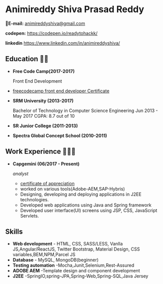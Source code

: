 # Animireddy Shiva Prasad Reddy

:email:**E-mail:** animireddyshiva@gmail.com 

**codepen:** https://codepen.io/readytohackk/ 

**linkedin** https://www.linkedin.com/in/animireddyshiva/

## Education 👨‍🎓

* **Free Code Camp(2017-2017)**

  Front End Development
* [freecodecamp front end developer Certificate](https://www.freecodecamp.org/waystogo/front-end-certification) 

* **SRM University (2013-2017)**

  Bachelor of Technology in Computer Science Engineering
  Jun 2013 - May 2017
  CGPA: 8.7 out of 10
* **SR Junior College (2011-2013)**
* **Spectra Global Concept School (2010-2011)**

## Work Experience 👨🏻‍💻

* **Capgemini (06/2017 - Present)**

    *analyst*

    * [certificate of appreciation](https://drive.google.com/file/d/1xXew7R6pRY7HOwYka6hhZFCUkPZmv1D_/view?usp=sharing)
    * worked on various tools(Adobe-AEM,SAP-Hybris)
    * Designing, developing and deploying applications in J2EE technologies.
    * Developed web applications using Java and Spring framework
    * Developed user interface(UI) screens using JSP, CSS, JavaScript Servlets.



## Skills

* **Web development** - HTML, CSS, SASS/LESS, Vanlla JS,Angular/ReactJS, Twitter Bootstrap, Material Design, CSS variables,BEM,NPM,Parcel JS 
* **Database** - MySQL, MongoDB(beginner)
* **Testing automation** -Mocha,Junit,Selenium,Rest-Assured
* **ADOBE AEM** -Template design and component development
* **J2EE** -SpringIO,spring-JPA,Spring-Web,Spring-SQL,Java Jersey